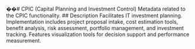 ��#   C P I C   ( C a p i t a l   P l a n n i n g   a n d   I n v e s t m e n t   C o n t r o l ) 
 
 
 
 M e t a d a t a   r e l a t e d   t o   t h e   C P I C   f u n c t i o n a l i t y . 
 
 
 
 # #   D e s c r i p t i o n 
 
 
 
 F a c i l i t a t e s   I T   i n v e s t m e n t   p l a n n i n g .   I m p l e m e n t a t i o n   i n c l u d e s   p r o j e c t   p r o p o s a l   i n t a k e ,   c o s t   e s t i m a t i o n   t o o l s ,   b e n e f i t   a n a l y s i s ,   r i s k   a s s e s s m e n t ,   p o r t f o l i o   m a n a g e m e n t ,   a n d   i n v e s t m e n t   t r a c k i n g .   F e a t u r e s   v i s u a l i z a t i o n   t o o l s   f o r   d e c i s i o n   s u p p o r t   a n d   p e r f o r m a n c e   m e a s u r e m e n t . 
 
 
